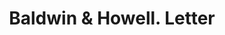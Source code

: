 ---
doi: 10.7916/D82V3T3P
date_other: '1913'
date_other_textual: '1913'
form: correspondence
genre:
- Letters (correspondence)
name:
- Baldwin & Howell
object_in_context_url: https://biggert.cul.columbia.edu/items/view/ave_biggert_00019
subject_hierarchical_geographic:
- San Francisco, California, United States
subject_name:
- Baldwin & Howell
title: Baldwin & Howell. Letter
sort_title: Baldwin & Howell. Letter
call_number: ave_biggert_00019
coordinates:
- 37.78333333333333,-122.41666666666667
pid: ave_biggert_00019
identifiers: ave_biggert_00019
canvas_id: ldpd:395294
permalink: "/items/ave_biggert_00019/"
layout: iiif-image-page
---